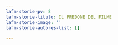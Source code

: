 ```yaml
---
lafm-storie-pv: 8
lafm-storie-titulo: IL PREDONE DEL FILME
lafm-storie-image: ''
lafm-storie-autores-list: []

---
```

